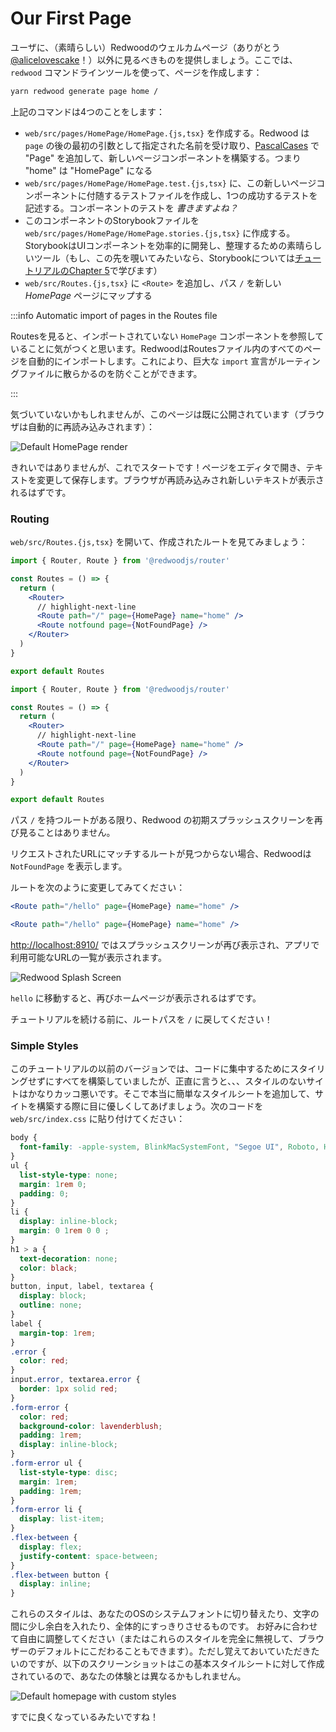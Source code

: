 # Our First Page

<!--
Let's give our users something to look at besides the (awesome) Redwood welcome page (thanks [@alicelovescake](https://github.com/alicelovescake)!). We'll use the `redwood` command line tool to create a page for us:
-->

ユーザに、（素晴らしい）Redwoodのウェルカムページ（ありがとう [@alicelovescake](https://github.com/alicelovescake)！）以外に見るべきものを提供しましょう。ここでは、`redwood` コマンドラインツールを使って、ページを作成します：

```bash
yarn redwood generate page home /
```

<!--
The command above does four things:
-->

上記のコマンドは4つのことをします：

<!--
- Creates `web/src/pages/HomePage/HomePage.{js,tsx}`. Redwood takes the name you specified as the first argument after `page` and [PascalCases](https://techterms.com/definition/pascalcase) it, then appends "Page" to construct your new page component. So "home" becomes "HomePage".
- Creates a test file to go along with this new page component at `web/src/pages/HomePage/HomePage.test.{js,tsx}` with a single, passing test. You _do_ write tests for your components, _don't you??_
- Creates a Storybook file for this component at `web/src/pages/HomePage/HomePage.stories.{js,tsx}`. Storybook is a wonderful tool for efficiently developing and organizing UI components. (If you want to take a peek ahead, we learn about Storybook in [chapter 5 of the tutorial](../chapter5/storybook.md)).
- Adds a `<Route>` in `web/src/Routes.{js,tsx}` that maps the path `/` to the new _HomePage_ page.
-->

- `web/src/pages/HomePage/HomePage.{js,tsx}` を作成する。Redwood は `page` の後の最初の引数として指定された名前を受け取り、[PascalCases](https://techterms.com/definition/pascalcase) で "Page" を追加して、新しいページコンポーネントを構築する。つまり "home" は "HomePage" になる
- `web/src/pages/HomePage/HomePage.test.{js,tsx}` に、この新しいページコンポーネントに付随するテストファイルを作成し、1つの成功するテストを記述する。コンポーネントのテストを _書きますよね？_
- このコンポーネントのStorybookファイルを `web/src/pages/HomePage/HomePage.stories.{js,tsx}` に作成する。StorybookはUIコンポーネントを効率的に開発し、整理するための素晴らしいツール（もし、この先を覗いてみたいなら、Storybookについては[チュートリアルのChapter 5](../chapter5/storybook.md)で学びます）
- `web/src/Routes.{js,tsx}` に `<Route>` を追加し、パス `/` を新しい _HomePage_ ページにマップする


:::info Automatic import of pages in the Routes file

<!--
If you look in Routes you'll notice that we're referencing a component, `HomePage`, that isn't imported anywhere. Redwood automatically imports all pages in the Routes file since we're going to need to reference them all anyway. It saves a potentially huge `import` declaration from cluttering up the routes file.
-->

Routesを見ると、インポートされていない `HomePage` コンポーネントを参照していることに気がつくと思います。RedwoodはRoutesファイル内のすべてのページを自動的にインポートします。これにより、巨大な `import` 宣言がルーティングファイルに散らかるのを防ぐことができます。

:::

<!--
In case you didn't notice, this page is already live (your browser automatically reloaded):
-->

気づいていないかもしれませんが、このページは既に公開されています（ブラウザは自動的に再読み込みされます）：

![Default HomePage render](https://user-images.githubusercontent.com/300/148600239-6a147031-74bb-43e8-b4ef-776b4e2a2cc5.png)

<!--
It's not pretty, but it's a start! Open the page in your editor, change some text and save. Your browser should reload with your new text.
-->

きれいではありませんが、これでスタートです！ページをエディタで開き、テキストを変更して保存します。ブラウザが再読み込みされ新しいテキストが表示されるはずです。

### Routing

<!--
Open up `web/src/Routes.{js,tsx}` and take a look at the route that was created:
-->

`web/src/Routes.{js,tsx}` を開いて、作成されたルートを見てみましょう：

<Tabs groupId="js-ts">
<TabItem value="js" label="JavaScript">

```jsx title="web/src/Routes.js"
import { Router, Route } from '@redwoodjs/router'

const Routes = () => {
  return (
    <Router>
      // highlight-next-line
      <Route path="/" page={HomePage} name="home" />
      <Route notfound page={NotFoundPage} />
    </Router>
  )
}

export default Routes
```

</TabItem>
<TabItem value="ts" label="TypeScript">

```jsx title="web/src/Routes.tsx"
import { Router, Route } from '@redwoodjs/router'

const Routes = () => {
  return (
    <Router>
      // highlight-next-line
      <Route path="/" page={HomePage} name="home" />
      <Route notfound page={NotFoundPage} />
    </Router>
  )
}

export default Routes
```

</TabItem>
</Tabs>

<!--
As long as you have a route with path `/`, you'll never see the initial Redwood splash screen again.

When no route can be found that matches the requested URL, Redwood will render the `NotFoundPage`.

Try changing the route to something like:
-->

パス `/` を持つルートがある限り、Redwood の初期スプラッシュスクリーンを再び見ることはありません。

リクエストされたURLにマッチするルートが見つからない場合、Redwoodは `NotFoundPage` を表示します。

ルートを次のように変更してみてください：

<Tabs groupId="js-ts">
<TabItem value="js" label="JavaScript">

```jsx
<Route path="/hello" page={HomePage} name="home" />
```

</TabItem>
<TabItem value="ts" label="TypeScript">

```jsx
<Route path="/hello" page={HomePage} name="home" />
```

</TabItem>
</Tabs>

<!--
The splash screen is available again at [http://localhost:8910/](http://localhost:8910/), giving you a list of all the available URLs in your app.
-->

[http://localhost:8910/](http://localhost:8910/) ではスプラッシュスクリーンが再び表示され、アプリで利用可能なURLの一覧が表示されます。

![Redwood Splash Screen](https://user-images.githubusercontent.com/17789536/160120107-1157af8e-4cbd-4ec8-b3aa-8adb28ea6eaf.png)

<!--
Go to `/hello` and you should see the homepage again.

Change the route path back to `/` before continuing!
-->

`hello` に移動すると、再びホームページが表示されるはずです。

チュートリアルを続ける前に、ルートパスを `/` に戻してください！

### Simple Styles

<!--
Previous versions of this tutorial had you build everything without any styling, so we could really focus on the code, but let's face it: an unstyled site is pretty ugly. Let's add a really simple stylesheet that will just make things a *little* easier on the eyes as we build out the site. Paste the following into `web/src/index.css`:
-->

このチュートリアルの以前のバージョンでは、コードに集中するためにスタイリングせずにすべてを構築していましたが、正直に言うと、、、スタイルのないサイトはかなりカッコ悪いです。そこで本当に簡単なスタイルシートを追加して、サイトを構築する際に目に優しくしてあげましょう。次のコードを `web/src/index.css` に貼り付けてください：


```css title="web/src/index.css"
body {
  font-family: -apple-system, BlinkMacSystemFont, "Segoe UI", Roboto, Helvetica, Arial, sans-serif, "Apple Color Emoji", "Segoe UI Emoji", "Segoe UI Symbol";
}
ul {
  list-style-type: none;
  margin: 1rem 0;
  padding: 0;
}
li {
  display: inline-block;
  margin: 0 1rem 0 0 ;
}
h1 > a {
  text-decoration: none;
  color: black;
}
button, input, label, textarea {
  display: block;
  outline: none;
}
label {
  margin-top: 1rem;
}
.error {
  color: red;
}
input.error, textarea.error {
  border: 1px solid red;
}
.form-error {
  color: red;
  background-color: lavenderblush;
  padding: 1rem;
  display: inline-block;
}
.form-error ul {
  list-style-type: disc;
  margin: 1rem;
  padding: 1rem;
}
.form-error li {
  display: list-item;
}
.flex-between {
  display: flex;
  justify-content: space-between;
}
.flex-between button {
  display: inline;
}
```

<!--
These styles will switch to whatever your OS's system font is, put a little margin between things, and just generally clean things up. Feel free to tweak it to your liking (or ignore these styles completely and stick with the browser default) but keep in mind that the following screenshots are made against this base stylesheet so your experience may vary.
-->

これらのスタイルは、あなたのOSのシステムフォントに切り替えたり、文字の間に少し余白を入れたり、全体的にすっきりさせるものです。
お好みに合わせて自由に調整してください（またはこれらのスタイルを完全に無視して、ブラウザーのデフォルトにこだわることもできます）。ただし覚えておいていただきたいのですが、以下のスクリーンショットはこの基本スタイルシートに対して作成されているので、あなたの体験とは異なるかもしれません。

![Default homepage with custom styles](https://user-images.githubusercontent.com/300/148600516-f8e048aa-451f-46f0-9749-078d63fe7b07.png)

<!--
Looking better already!
-->

すでに良くなっているみたいですね！
